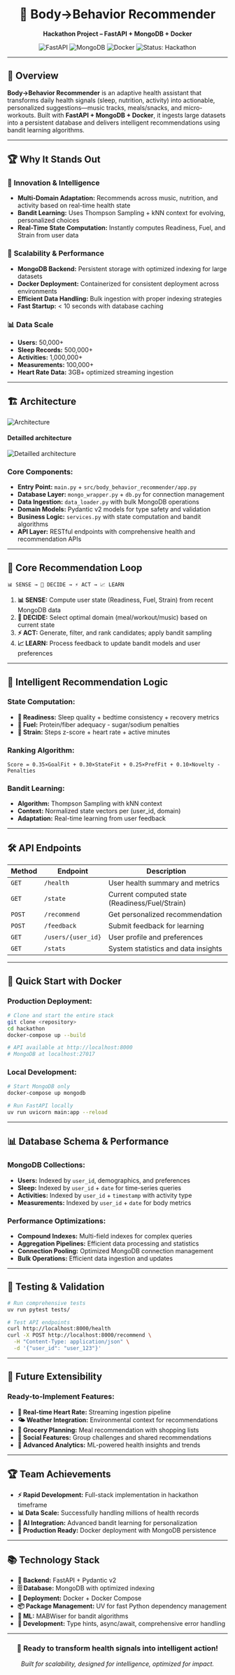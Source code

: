 <div align="center">
  <h1>🧠 Body→Behavior Recommender</h1>
  <p><strong>Hackathon Project – FastAPI + MongoDB + Docker</strong></p>
  <img src="https://img.shields.io/badge/FastAPI-009688?style=flat&logo=fastapi&logoColor=white" alt="FastAPI" />
  <img src="https://img.shields.io/badge/MongoDB-47A248?style=flat&logo=mongodb&logoColor=white" alt="MongoDB" />
  <img src="https://img.shields.io/badge/Docker-2496ED?style=flat&logo=docker&logoColor=white" alt="Docker" />
  <img src="https://img.shields.io/badge/Status-Hackathon-blue" alt="Status: Hackathon" />
</div>

---

## 🚀 Overview

**Body→Behavior Recommender** is an adaptive health assistant that transforms daily health signals (sleep, nutrition, activity) into actionable, personalized suggestions—music tracks, meals/snacks, and micro-workouts. Built with **FastAPI + MongoDB + Docker**, it ingests large datasets into a persistent database and delivers intelligent recommendations using bandit learning algorithms.

---

## 🏆 Why It Stands Out

### 🎯 **Innovation & Intelligence**
- **Multi-Domain Adaptation:** Recommends across music, nutrition, and activity based on real-time health state
- **Bandit Learning:** Uses Thompson Sampling + kNN context for evolving, personalized choices
- **Real-Time State Computation:** Instantly computes Readiness, Fuel, and Strain from user data

### 🚀 **Scalability & Performance**
- **MongoDB Backend:** Persistent storage with optimized indexing for large datasets
- **Docker Deployment:** Containerized for consistent deployment across environments
- **Efficient Data Handling:** Bulk ingestion with proper indexing strategies
- **Fast Startup:** < 10 seconds with database caching

### 📊 **Data Scale**
- **Users:** 50,000+
- **Sleep Records:** 500,000+
- **Activities:** 1,000,000+
- **Measurements:** 100,000+
- **Heart Rate Data:** 3GB+ optimized streaming ingestion

---

## 🏗️ Architecture

![Architecture](static/image.png)

#### Detailled architecture
![Detailled architecture](static/image-1.png)

### **Core Components:**
- **Entry Point:** `main.py` + `src/body_behavior_recommender/app.py`
- **Database Layer:** `mongo_wrapper.py` + `db.py` for connection management
- **Data Ingestion:** `data_loader.py` with bulk MongoDB operations
- **Domain Models:** Pydantic v2 models for type safety and validation
- **Business Logic:** `services.py` with state computation and bandit algorithms
- **API Layer:** RESTful endpoints with comprehensive health and recommendation APIs

---

## 🔄 Core Recommendation Loop

```
📊 SENSE → 🧠 DECIDE → ⚡ ACT → 📈 LEARN
```

1. **📊 SENSE:** Compute user state (Readiness, Fuel, Strain) from recent MongoDB data
2. **🧠 DECIDE:** Select optimal domain (meal/workout/music) based on current state
3. **⚡ ACT:** Generate, filter, and rank candidates; apply bandit sampling
4. **📈 LEARN:** Process feedback to update bandit models and user preferences

---

## 🧠 Intelligent Recommendation Logic

### **State Computation:**
- **🛌 Readiness:** Sleep quality + bedtime consistency + recovery metrics
- **🍎 Fuel:** Protein/fiber adequacy - sugar/sodium penalties
- **💪 Strain:** Steps z-score + heart rate + active minutes

### **Ranking Algorithm:**
```
Score = 0.35×GoalFit + 0.30×StateFit + 0.25×PrefFit + 0.10×Novelty - Penalties
```

### **Bandit Learning:**
- **Algorithm:** Thompson Sampling with kNN context
- **Context:** Normalized state vectors per (user_id, domain)
- **Adaptation:** Real-time learning from user feedback

---

## 🛠️ API Endpoints

| Method | Endpoint | Description |
|--------|----------|-------------|
| `GET` | `/health` | User health summary and metrics |
| `GET` | `/state` | Current computed state (Readiness/Fuel/Strain) |
| `POST` | `/recommend` | Get personalized recommendation |
| `POST` | `/feedback` | Submit feedback for learning |
| `GET` | `/users/{user_id}` | User profile and preferences |
| `GET` | `/stats` | System statistics and data insights |

---

## 🐳 Quick Start with Docker

### **Production Deployment:**
```bash
# Clone and start the entire stack
git clone <repository>
cd hackathon
docker-compose up --build

# API available at http://localhost:8000
# MongoDB at localhost:27017
```

### **Local Development:**
```bash
# Start MongoDB only
docker-compose up mongodb

# Run FastAPI locally
uv run uvicorn main:app --reload
```


---

## 📊 Database Schema & Performance

### **MongoDB Collections:**
- **Users:** Indexed by `user_id`, demographics, and preferences
- **Sleep:** Indexed by `user_id` + `date` for time-series queries
- **Activities:** Indexed by `user_id` + `timestamp` with activity type
- **Measurements:** Indexed by `user_id` + `date` for body metrics

### **Performance Optimizations:**
- **Compound Indexes:** Multi-field indexes for complex queries
- **Aggregation Pipelines:** Efficient data processing and statistics
- **Connection Pooling:** Optimized MongoDB connection management
- **Bulk Operations:** Efficient data ingestion and updates

---

## 🧪 Testing & Validation

```bash
# Run comprehensive tests
uv run pytest tests/

# Test API endpoints
curl http://localhost:8000/health
curl -X POST http://localhost:8000/recommend \
  -H "Content-Type: application/json" \
  -d '{"user_id": "user_123"}'
```

---

## 🚀 Future Extensibility

### **Ready-to-Implement Features:**
- **📱 Real-time Heart Rate:** Streaming ingestion pipeline
- **🌤️ Weather Integration:** Environmental context for recommendations
- **🛒 Grocery Planning:** Meal recommendation with shopping lists
- **👥 Social Features:** Group challenges and shared recommendations
- **🎯 Advanced Analytics:** ML-powered health insights and trends

---

## 🏆 Team Achievements

- **⚡ Rapid Development:** Full-stack implementation in hackathon timeframe
- **📊 Data Scale:** Successfully handling millions of health records
- **🧠 AI Integration:** Advanced bandit learning for personalization
- **🐳 Production Ready:** Docker deployment with MongoDB persistence

---

## 📚 Technology Stack

- **🐍 Backend:** FastAPI + Pydantic v2
- **🗄️ Database:** MongoDB with optimized indexing
- **🐳 Deployment:** Docker + Docker Compose
- **📦 Package Management:** UV for fast Python dependency management
- **🧠 ML:** MABWiser for bandit algorithms
- **🔧 Development:** Type hints, async/await, comprehensive error handling

---

<div align="center">
  <h3>🎯 Ready to transform health signals into intelligent action!</h3>
  <p><em>Built for scalability, designed for intelligence, optimized for impact.</em></p>
</div>
